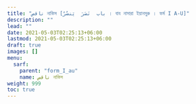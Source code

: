 ```yaml
---
title: "ناقص নাকিস [باب  نَصَرَ  يَنصُرُ । বাব নাসারা ইয়ানসুরু । ফর্ম I A-U]"
description: ""
lead: ""
date: 2021-05-03T02:25:13+06:00
lastmod: 2021-05-03T02:25:13+06:00
draft: true
images: []
menu: 
  sarf:
    parent: "form_I_au"
    name: ناقص নাকিস
weight: 999
toc: true
---
```



